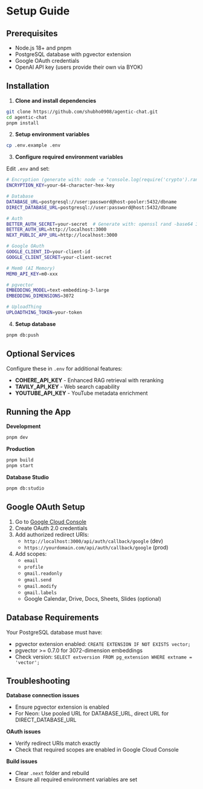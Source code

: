 # Setup Guide

## Prerequisites

- Node.js 18+ and pnpm
- PostgreSQL database with pgvector extension
- Google OAuth credentials
- OpenAI API key (users provide their own via BYOK)

## Installation

1. **Clone and install dependencies**
```bash
git clone https://github.com/shubho0908/agentic-chat.git
cd agentic-chat
pnpm install
```

2. **Setup environment variables**
```bash
cp .env.example .env
```

3. **Configure required environment variables**

Edit `.env` and set:

```bash
# Encryption (generate with: node -e "console.log(require('crypto').randomBytes(32).toString('hex'))")
ENCRYPTION_KEY=your-64-character-hex-key

# Database
DATABASE_URL=postgresql://user:password@host-pooler:5432/dbname
DIRECT_DATABASE_URL=postgresql://user:password@host:5432/dbname

# Auth
BETTER_AUTH_SECRET=your-secret  # Generate with: openssl rand -base64 32
BETTER_AUTH_URL=http://localhost:3000
NEXT_PUBLIC_APP_URL=http://localhost:3000

# Google OAuth
GOOGLE_CLIENT_ID=your-client-id
GOOGLE_CLIENT_SECRET=your-client-secret

# Mem0 (AI Memory)
MEM0_API_KEY=m0-xxx

# pgvector
EMBEDDING_MODEL=text-embedding-3-large
EMBEDDING_DIMENSIONS=3072

# UploadThing
UPLOADTHING_TOKEN=your-token
```

4. **Setup database**
```bash
pnpm db:push
```

## Optional Services

Configure these in `.env` for additional features:

- **COHERE_API_KEY** - Enhanced RAG retrieval with reranking
- **TAVILY_API_KEY** - Web search capability
- **YOUTUBE_API_KEY** - YouTube metadata enrichment

## Running the App

**Development**
```bash
pnpm dev
```

**Production**
```bash
pnpm build
pnpm start
```

**Database Studio**
```bash
pnpm db:studio
```

## Google OAuth Setup

1. Go to [Google Cloud Console](https://console.cloud.google.com/apis/credentials)
2. Create OAuth 2.0 credentials
3. Add authorized redirect URIs:
   - `http://localhost:3000/api/auth/callback/google` (dev)
   - `https://yourdomain.com/api/auth/callback/google` (prod)
4. Add scopes:
   - `email`
   - `profile`
   - `gmail.readonly`
   - `gmail.send`
   - `gmail.modify`
   - `gmail.labels`
   - Google Calendar, Drive, Docs, Sheets, Slides (optional)

## Database Requirements

Your PostgreSQL database must have:
- pgvector extension enabled: `CREATE EXTENSION IF NOT EXISTS vector;`
- pgvector >= 0.7.0 for 3072-dimension embeddings
- Check version: `SELECT extversion FROM pg_extension WHERE extname = 'vector';`

## Troubleshooting

**Database connection issues**
- Ensure pgvector extension is enabled
- For Neon: Use pooled URL for DATABASE_URL, direct URL for DIRECT_DATABASE_URL

**OAuth issues**
- Verify redirect URIs match exactly
- Check that required scopes are enabled in Google Cloud Console

**Build issues**
- Clear `.next` folder and rebuild
- Ensure all required environment variables are set
